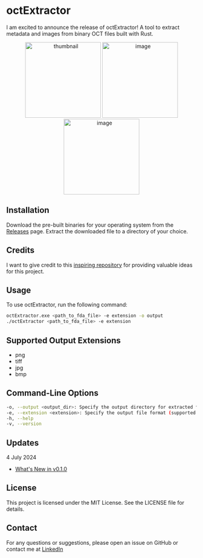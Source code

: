 # octExtractor

I am excited to announce the release of octExtractor! A tool to extract metadata and images from binary OCT files built with Rust.
<p align="center">
  <img src="https://github.com/witedev/octExtractor/assets/159720725/4f56eb53-53fd-4426-9d49-9837e28c0afd" alt="thumbnail" width="200" />
  <img src="https://github.com/witedev/octExtractor/assets/159720725/a60bf954-7963-40cb-bc11-06f45a0ec337" alt="image" width="200" />
  <img src="https://github.com/witedev/octExtractor/assets/159720725/cefb1cb8-ae80-41a1-bebf-987e6c361665" alt="image" width="200" />
</p>

## Installation

Download the pre-built binaries for your operating system from the [Releases](https://github.com/witedev/octExtractor/releases) page. Extract the downloaded file to a directory of your choice.

## Credits
I want to give credit to this [inspiring repository](https://github.com/marksgraham/OCT-Converter/) for providing valuable ideas for this project.

## Usage

To use octExtractor, run the following command:

```sh
octExtractor.exe <path_to_fda_file> -e extension -o output
./octExtractor <path_to_fda_file> -e extension
```

## Supported Output Extensions

- png
- tiff
- jpg
- bmp


## Command-Line Options

```sh
-o, --output <output_dir>: Specify the output directory for extracted files (default is the current directory).
-e, --extension <extension>: Specify the output file format (supported: png, tiff, jpg, bmp).
-h, --help
-v, --version
```

## Updates

4 July 2024
- [What's New in v0.1.0](https://github.com/witedev/octExtractor/releases/tag/v0.1.0) 


##   License
This project is licensed under the MIT License. See the LICENSE file for details.

##  Contact
For any questions or suggestions, please open an issue on GitHub or contact me at [LinkedIn](https://www.linkedin.com/in/jes%C3%BAs-blanco-p%C3%A9rez-9843b2205/)






